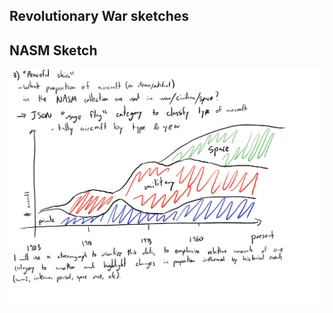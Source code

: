 
## Revolutionary War sketches



## NASM Sketch
![NASM Sketch](https://github.com/nmolnar-parsons/major-studio-1/blob/main/sketches/NASM_Sketch.png)







